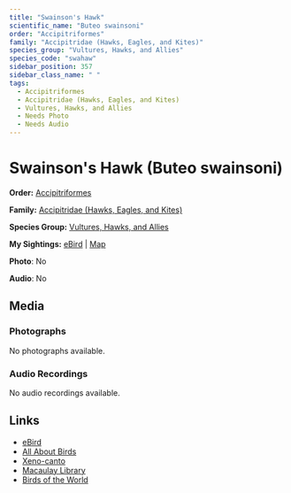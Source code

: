 ```yaml
---
title: "Swainson's Hawk"
scientific_name: "Buteo swainsoni"
order: "Accipitriformes"
family: "Accipitridae (Hawks, Eagles, and Kites)"
species_group: "Vultures, Hawks, and Allies"
species_code: "swahaw"
sidebar_position: 357
sidebar_class_name: " "
tags: 
  - Accipitriformes
  - Accipitridae (Hawks, Eagles, and Kites)
  - Vultures, Hawks, and Allies
  - Needs Photo
  - Needs Audio
---
```


# Swainson's Hawk (Buteo swainsoni)

**Order:** [Accipitriformes](/tags/accipitriformes)

**Family:** [Accipitridae (Hawks, Eagles, and Kites)](/tags/accipitridae-hawks-eagles-and-kites)

**Species Group:** [Vultures, Hawks, and Allies](/tags/vultures-hawks-and-allies)

**My Sightings:** [eBird](https://ebird.org/lifelist?r=world&time=life&spp=swahaw) | [Map](/map?species_code=swahaw)

**Photo**: No 

**Audio**: No

## Media
### Photographs
No photographs available.

### Audio Recordings
No audio recordings available.

## Links
* [eBird](https://ebird.org/species/swahaw) 
* [All About Birds](https://www.allaboutbirds.org/guide/swahaw) 
* [Xeno-canto](https://www.xeno-canto.org/species/buteo-swainsoni) 
* [Macaulay Library](https://search.macaulaylibrary.org/catalog?taxonCode=swahaw&sort=rating_rank_desc)
* [Birds of the World](https://birdsoftheworld.org/bow/species/swahaw)
